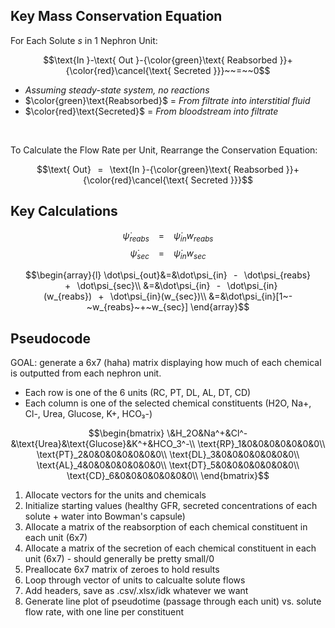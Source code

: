 ## Key Mass Conservation Equation
For Each Solute $s$ in 1 Nephron Unit:

$$\text{In }-\text{ Out }-{\color{green}\text{ Reabsorbed }}+{\color{red}\cancel{\text{ Secreted }}}~~=~~0$$

- *Assuming steady-state system, no reactions*  
- $\color{green}\text{Reabsorbed}$ = *From filtrate into interstitial fluid*
- $\color{red}\text{Secreted}$ = *From bloodstream into filtrate*
<br>

To Calculate the Flow Rate per Unit, Rearrange the Conservation Equation:

$$\text{ Out}⠀=⠀\text{In }-{\color{green}\text{ Reabsorbed }}+{\color{red}\cancel{\text{ Secreted }}}$$

## Key Calculations
$$\dot\psi_{reabs}⠀=⠀\dot\psi_{in}w_{reabs}$$
$$\dot\psi_{sec}⠀=⠀\dot\psi_{in}w_{sec}$$

$$\begin{array}{l}
\dot\psi_{out}&=&\dot\psi_{in}⠀-⠀\dot\psi_{reabs}⠀+⠀\dot\psi_{sec}\\
&=&\dot\psi_{in}⠀-⠀\dot\psi_{in}(w_{reabs})⠀+⠀\dot\psi_{in}(w_{sec})\\
&=&\dot\psi_{in}[1~-~w_{reabs}~+~w_{sec}]
\end{array}$$


## Pseudocode  
GOAL: generate a 6x7 (haha) matrix displaying how much of each chemical is outputted from each nephron unit.
* Each row is one of the 6 units (RC, PT, DL, AL, DT, CD)
* Each column is one of the selected chemical constituents (H2O, Na+, Cl-, Urea, Glucose, K+, HCO₃-)

$$\begin{bmatrix}
\&H_2O&Na^+&Cl^-&\text{Urea}&\text{Glucose}&K^+&HCO_3^-\\
\text{RP}_1&0&0&0&0&0&0&0\\
\text{PT}_2&0&0&0&0&0&0&0\\
\text{DL}_3&0&0&0&0&0&0&0\\
\text{AL}_4&0&0&0&0&0&0&0\\
\text{DT}_5&0&0&0&0&0&0&0\\
\text{CD}_6&0&0&0&0&0&0&0\\
\end{bmatrix}$$


1. Allocate vectors for the units and chemicals
2. Initialize starting values (healthy GFR, secreted concentrations of each solute + water into Bowman's capsule)
3. Allocate a matrix of the reabsorption of each chemical constituent in each unit (6x7)
4. Allocate a matrix of the secretion of each chemical constituent in each unit (6x7) - should generally be pretty small/0
5. Preallocate 6x7 matrix of zeroes to hold results
6. Loop through vector of units to calcualte solute flows
7. Add headers, save as .csv/.xlsx/idk whatever we want
8. Generate line plot of pseudotime (passage through each unit) vs. solute flow rate, with one line per constituent



